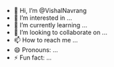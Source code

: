 - 👋 Hi, I’m @VishalNavrang
- 👀 I’m interested in ...
- 🌱 I’m currently learning ...
- 💞️ I’m looking to collaborate on ...
- 📫 How to reach me ...
- 😄 Pronouns: ...
- ⚡ Fun fact: ...

<!---
VishalNavrang/VishalNavrang is a ✨ special ✨ repository because its `README.md` (this file) appears on your GitHub profile.
You can click the Preview link to take a look at your changes.
--->
